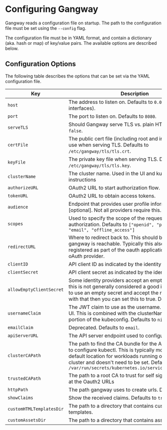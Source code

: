 # Configuring Gangway

Gangway reads a configuration file on startup. The path to the configuration file must be set using the `--config` flag.

The configuration file must be in YAML format, and contain a dictionary (aka. hash or map) of key/value pairs. The available options are described below.

## Configuration Options

The following table describes the options that can be set via the YAML configuration file.

| Key | Description                                                                |
|------|----------------------------------------------------------------------------|
| `host` | The address to listen on. Defaults to `0.0.0.0` (All interfaces). |
| `port` | The port to listen on. Defaults to `8080`. |
| `serveTLS` | Should Gangway serve TLS vs. plain HTTP? Defaults to `false`.|
| `certFile` | The public cert file (including root and intermediates) to use when serving TLS. Defaults to `/etc/gangway/tls/tls.crt`. |
| `keyFile` | The private key file when serving TLS. Defaults to `/etc/gangway/tls/tls.key`. |
| `clusterName` | The cluster name. Used in the UI and kubectl config instructions |
| `authorizeURL` | OAuth2 URL to start authorization flow.|
| `tokenURL` | OAuth2 URL to obtain access tokens. |
| `audience` | Endpoint that provides user profile information [optional]. Not all providers require this. |
| `scopes` | Used to specify the scope of the requested Oauth authorization. Defaults to `["openid", "profile", "email", "offline_access"]` |
| `redirectURL` | Where to redirect back to. This should be a URL where gangway is reachable. Typically this also needs to be registered as part of the oauth application with the oAuth provider. |
| `clientID` | API client ID as indicated by the identity provider |
| `clientSecret` | API client secret as indicated by the identity provider |
| `allowEmptyClientSecret` | Some identity providers accept an empty client secret, this is not generally considered a good idea. If you have to use an empty secret and accept the risks that come with that then you can set this to true. Defaults to `false`. |
| `usernameClaim` | The JWT claim to use as the username. This is used in UI. This is combined with the clusterName for the "user" portion of the kubeconfig. Defaults to `nickname`. |
| `emailClaim` | Deprecated. Defaults to `email`. |
| `apiServerURL` | The API server endpoint used to configure kubectl |
| `clusterCAPath` | The path to find the CA bundle for the API server. Used to configure kubectl. This is typically mounted into the default location for workloads running on a Kubernetes cluster and doesn't need to be set. Defaults to `/var/run/secrets/kubernetes.io/serviceaccount/ca.crt` |
| `trustedCAPath` | The path to a root CA to trust for self signed certificates at the Oauth2 URLs |
| `httpPath` | The path gangway uses to create urls. Defaults to `""`. |
| `showClaims` | Show the received claims. Defaults to `true`. |
| `customHTMLTemplatesDir` | The path to a directory that contains custom HTML templates. |
| `customAssetsDir` | The path to a directory that contains assets. |
